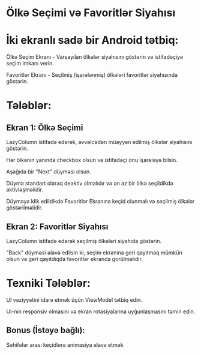 # Ölkə Seçimi və Favoritlər Siyahısı

# İki ekranlı sadə bir Android tətbiq:

Ölkə Seçim Ekranı - Varsayılan ölkələr siyahısını göstərin və istifadəçiyə seçim imkanı verin.

Favoritlər Ekranı - Seçilmiş (işarələnmiş) ölkələri favoritlər siyahısında göstərin.

# Tələblər:

## Ekran 1: Ölkə Seçimi

LazyColumn istifadə edərək, əvvəlcədən müəyyən edilmiş ölkələr siyahısını göstərin.

Hər ölkənin yanında checkbox olsun və istifadəçi onu işarələyə bilsin.

Aşağıda bir "Next" düyməsi olsun.

Düymə standart olaraq deaktiv olmalıdır və ən az bir ölkə seçildikdə aktivləşməlidir.

Düyməyə klik edildikdə Favoritlər Ekranına keçid olunmalı və seçilmiş ölkələr göstərilməlidir.

## Ekran 2: Favoritlər Siyahısı

LazyColumn istifadə edərək seçilmiş ölkələri siyahıda göstərin.

"Back" düyməsi əlavə edilsin ki, seçim ekranına geri qayıtmaq mümkün olsun və geri qayıtdıqda favoritlər ekranda gorülməlidir.

# Texniki Tələblər:

UI vəziyyətini idarə etmək üçün ViewModel tətbiq edin.

UI-nin responsiv olmasını və ekran rotasiyalarına uyğunlaşmasını təmin edin.

## Bonus (İstəyə bağlı):

Səhifələr arası keçidlərə animasiya əlavə etmək
